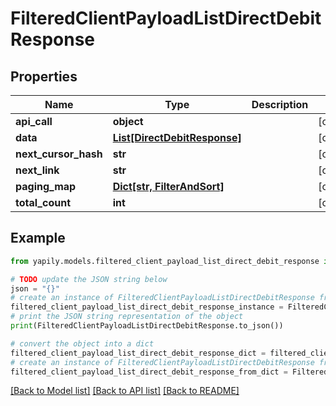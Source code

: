 # FilteredClientPayloadListDirectDebitResponse


## Properties

Name | Type | Description | Notes
------------ | ------------- | ------------- | -------------
**api_call** | **object** |  | [optional] 
**data** | [**List[DirectDebitResponse]**](DirectDebitResponse.md) |  | [optional] 
**next_cursor_hash** | **str** |  | [optional] 
**next_link** | **str** |  | [optional] 
**paging_map** | [**Dict[str, FilterAndSort]**](FilterAndSort.md) |  | [optional] 
**total_count** | **int** |  | [optional] 

## Example

```python
from yapily.models.filtered_client_payload_list_direct_debit_response import FilteredClientPayloadListDirectDebitResponse

# TODO update the JSON string below
json = "{}"
# create an instance of FilteredClientPayloadListDirectDebitResponse from a JSON string
filtered_client_payload_list_direct_debit_response_instance = FilteredClientPayloadListDirectDebitResponse.from_json(json)
# print the JSON string representation of the object
print(FilteredClientPayloadListDirectDebitResponse.to_json())

# convert the object into a dict
filtered_client_payload_list_direct_debit_response_dict = filtered_client_payload_list_direct_debit_response_instance.to_dict()
# create an instance of FilteredClientPayloadListDirectDebitResponse from a dict
filtered_client_payload_list_direct_debit_response_from_dict = FilteredClientPayloadListDirectDebitResponse.from_dict(filtered_client_payload_list_direct_debit_response_dict)
```
[[Back to Model list]](../README.md#documentation-for-models) [[Back to API list]](../README.md#documentation-for-api-endpoints) [[Back to README]](../README.md)


